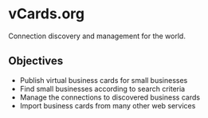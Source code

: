 vCards.org
==========
Connection discovery and management for the world.

## Objectives
- Publish virtual business cards for small businesses
- Find small businesses according to search criteria
- Manage the connections to discovered business cards
- Import business cards from many other web services

